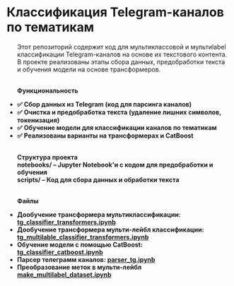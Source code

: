 # Классификация Telegram-каналов по тематикам
<ul>
Этот репозиторий содержит код для мультиклассовой и мультиlabel классификации Telegram-каналов на основе их текстового контента. В проекте реализованы этапы сбора данных, предобработки текста и обучения модели на основе трансформеров.

<br><b>Функциональность
<li>✅ Сбор данных из Telegram (код для парсинга каналов)
<li>✅ Очистка и предобработка текста (удаление лишних символов, токенизация)
<li>✅ Обучение модели для классификации каналов по тематикам
<li>✅ Реализованы варианты на трансформерах и CatBoost

<br><b>Структура проекта
<br>notebooks/ – Jupyter Notebook'и с кодом для предобработки и обучения
<br>scripts/ – Код для сбора данных и обработки текста

<br><b>Файлы
<li><b>Дообучение трансформера мультиклассификации: </b> <a href="https://github.com/ten-o-ten/tg_channel_classifier/blob/main/notebooks/tg_classifier_transformers.ipynb">tg_classifier_transformers.ipynb</a><br>
<li><b>Дообучение трансформера мульти-лейбл классификации: </b> <a href="https://github.com/ten-o-ten/tg_channel_classifier/blob/main/notebooks/tg_multilable_classifier_transformers.ipynb">tg_multilable_classifier_transformers.ipynb</a><br>
<li><b>Обучение модели с помощью CatBoost: </b> <a href="https://github.com/ten-o-ten/tg_channel_classifier/blob/main/notebooks/tg_classifier_catboost.ipynb">tg_classifier_catboost.ipynb</a><br>
<li><b>Парсер телеграмм каналов: </b> <a href="https://github.com/ten-o-ten/tg_channel_classifier/blob/main/scripts/parser_tg.ipynb">parser_tg.ipynb</a><br>
<li><b>Преобразование меток в мульти-лейбл </b> <a href="https://github.com/ten-o-ten/tg_channel_classifier/blob/main/scripts/make_multilabel_dataset.ipynb">make_multilabel_dataset.ipynb</a><br>
